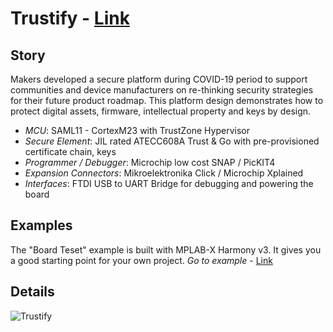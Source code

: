 **Trustify** - [Link](https://)
====================================================

**Story**
------------------------
Makers developed a secure platform during COVID-19 period to support communities and device manufacturers on re-thinking security strategies for their future product roadmap. This platform design demonstrates how to protect digital assets, firmware, intellectual property and keys by design. 

  - *MCU*: SAML11 - CortexM23 with TrustZone Hypervisor 
  - *Secure Element*: JIL rated ATECC608A Trust & Go with pre-provisioned certificate chain, keys
  - *Programmer / Debugger*: Microchip low cost SNAP / PicKIT4
  - *Expansion Connectors*: Mikroelektronika Click / Microchip Xplained
  - *Interfaces*: FTDI USB to UART Bridge for debugging and powering the board

**Examples**
------------------------
The "Board Teset" example is built with MPLAB-X Harmony v3. It gives you a good starting point for your own project.
*Go to example* - [Link](https://github.com/jpiwek/trustify/tree/master/software/examples/Board_Test)

**Details**
------------------------

![Trustify](images/overview.png)
